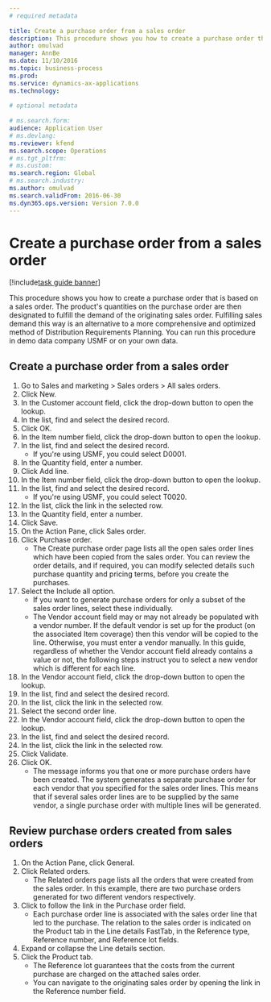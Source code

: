 ```yaml
--- 
# required metadata 
 
title: Create a purchase order from a sales order
description: This procedure shows you how to create a purchase order that is based on a sales order. 
author: omulvad
manager: AnnBe 
ms.date: 11/10/2016
ms.topic: business-process 
ms.prod:  
ms.service: dynamics-ax-applications 
ms.technology:  
 
# optional metadata 
 
# ms.search.form:   
audience: Application User 
# ms.devlang:  
ms.reviewer: kfend
ms.search.scope: Operations 
# ms.tgt_pltfrm:  
# ms.custom:  
ms.search.region: Global
# ms.search.industry: 
ms.author: omulvad
ms.search.validFrom: 2016-06-30 
ms.dyn365.ops.version: Version 7.0.0 
---
```

# Create a purchase order from a sales order

[!include[task guide banner](../../includes/task-guide-banner.md)]

This procedure shows you how to create a purchase order that is based on a sales order. The product's quantities on the purchase order are then designated to fulfill the demand of the originating sales order. Fulfilling sales demand this way is an alternative to a more comprehensive and optimized method of Distribution Requirements Planning. You can run this procedure in demo data company USMF or on your own data.


## Create a purchase order from a sales order
1. Go to Sales and marketing > Sales orders > All sales orders.
2. Click New.
3. In the Customer account field, click the drop-down button to open the lookup.
4. In the list, find and select the desired record.
5. Click OK.
6. In the Item number field, click the drop-down button to open the lookup.
7. In the list, find and select the desired record.
    * If you're using USMF, you could select D0001.  
8. In the Quantity field, enter a number.
9. Click Add line.
10. In the Item number field, click the drop-down button to open the lookup.
11. In the list, find and select the desired record.
    * If you're using USMF, you could select T0020.  
12. In the list, click the link in the selected row.
13. In the Quantity field, enter a number.
14. Click Save.
15. On the Action Pane, click Sales order.
16. Click Purchase order.
    * The Create purchase order page lists all the open sales order lines which have been copied from the sales order. You can review the order details, and if required, you can modify selected details such purchase quantity and pricing terms, before you create the purchases.  
17. Select the Include all option.
    * If you want to generate purchase orders for only a subset of the sales order lines, select these individually.  
    * The Vendor account field may or may not already be populated with a vendor number. If the default vendor is set up for the product (on the associated Item coverage) then this vendor will be copied  to the line. Otherwise, you must enter a vendor manually.  In this guide, regardless of whether the Vendor account field already contains a value or not, the following steps instruct you to select a new vendor which is different for each line.  
18. In the Vendor account field, click the drop-down button to open the lookup.
19. In the list, find and select the desired record.
20. In the list, click the link in the selected row.
21. Select the second order line.
22. In the Vendor account field, click the drop-down button to open the lookup.
23. In the list, find and select the desired record.
24. In the list, click the link in the selected row.
25. Click Validate.
26. Click OK.
    * The message informs you that one or more purchase orders have been created. The system generates a separate purchase order for each vendor that you specified for the sales order lines. This means that if several sales order lines are to be supplied by the same vendor, a single purchase order with multiple lines will be generated.  

## Review purchase orders created from sales orders
1. On the Action Pane, click General.
2. Click Related orders.
    * The Related orders page lists all the orders that were created from the sales order. In this example, there are two purchase orders generated for two different vendors respectively.  
3. Click to follow the link in the Purchase order field.
    * Each purchase order line is associated with the sales order line that led to the purchase. The relation to the sales order is indicated on the Product tab in the Line details FastTab, in the Reference type, Reference number, and Reference lot fields.  
4. Expand or collapse the Line details section.
5. Click the Product tab.
    * The Reference lot guarantees that the costs from the current purchase are charged on the attached sales order.  
    * You can navigate to the originating sales order by opening the link in the Reference number field.  

